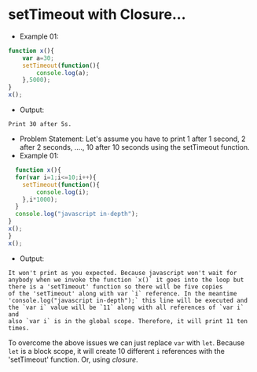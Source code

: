 # setTimeout with Closure...

- Example 01:
``` js
function x(){
    var a=30;
    setTimeout(function(){
        console.log(a);
    },5000);
}
x();

```
- Output:
```
Print 30 after 5s.
```
- Problem Statement: Let's assume you have to print 1 after 1 second, 2 after 2 seconds, ...., 10 after 10 seconds using the setTimeout function.
- Example 01:
``` js
  function x(){
  for(var i=1;i<=10;i++){
    setTimeout(function(){
        console.log(i);
    },i*1000);
  }
  console.log("javascript in-depth");
}
x();
}
x();

```
- Output:
```
It won't print as you expected. Because javascript won't wait for anybody when we invoke the function `x()` it goes into the loop but there is a 'setTimeout' function so there will be five copies
of the 'setTimeout' along with var `i` reference. In the meantime 'console.log("javascript in-depth");` this line will be executed and the `var i` value will be `11` along with all references of `var i` and
also `var i` is in the global scope. Therefore, it will print 11 ten times.
```
To overcome the above issues we can just replace `var` with `let`. Because `let` is a block scope, it will create 10 different `i` references with the 'setTimeout' function. Or, using _closure_.


